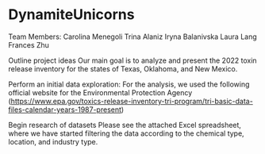 # DynamiteUnicorns

Team Members:
Carolina Menegoli
Trina Alaniz
Iryna Balanivska
Laura Lang
Frances Zhu


Outline project ideas
Our main goal is to analyze and present the 2022 toxin release inventory for the states of Texas, Oklahoma, and New Mexico.

Perform an initial data exploration:
For the analysis, we used the following official website for the Environmental Protection Agency (https://www.epa.gov/toxics-release-inventory-tri-program/tri-basic-data-files-calendar-years-1987-present)

Begin research of datasets
Please see the attached Excel spreadsheet, where we have started filtering the data according to the chemical type, location, and industry type. 


